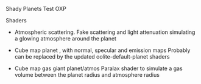 Shady Planets Test OXP

Shaders

 * Atmospheric scattering.
  Fake scattering and light attenuation simulating a glowing atmosphere around the planet
  
 * Cube map planet , with normal, specular and emission maps
  Probably can be replaced by the updated oolite-default-planet shaders

 * Cube map gas giant planet/atmos
  Paralax shader to simulate a gas volume between the planet radius and atmosphere radius
